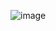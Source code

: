 ![image](https://github.com/alberthosc/Automacao-Industrial/assets/53822577/a3f5655e-4677-46f4-844a-2f9d57c1a3bf)
